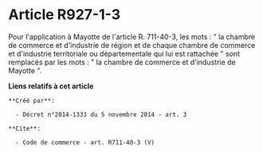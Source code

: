 # Article R927-1-3

Pour l'application à Mayotte de l'article R. 711-40-3, les mots : " la chambre de commerce et d'industrie de région et de
chaque chambre de commerce et d'industrie territoriale ou départementale qui lui est rattachée " sont remplacés par les
mots : " la chambre de commerce et d'industrie de Mayotte ".

**Liens relatifs à cet article**

	**Créé par**:

	  - Décret n°2014-1333 du 5 novembre 2014 - art. 3

	**Cite**:

	  - Code de commerce - art. R711-40-3 (V)
